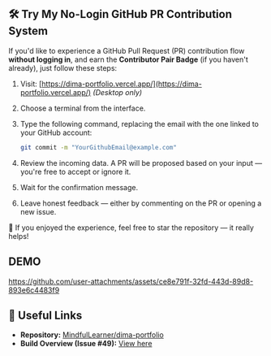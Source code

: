 ## 🛠️ Try My No-Login GitHub PR Contribution System

If you'd like to experience a GitHub Pull Request (PR) contribution flow **without logging in**, and earn the **Contributor Pair Badge** (if you haven't already), just follow these steps:

1. Visit: [https://dima-portfolio.vercel.app/](https://dima-portfolio.vercel.app/)
   *(Desktop only)*
2. Choose a terminal from the interface.
3. Type the following command, replacing the email with the one linked to your GitHub account:

   ```bash
   git commit -m "YourGithubEmail@example.com"
   ```
4. Review the incoming data. A PR will be proposed based on your input — you're free to accept or ignore it.
5. Wait for the confirmation message.
6. Leave honest feedback — either by commenting on the PR or opening a new issue.

🌟 If you enjoyed the experience, feel free to star the repository — it really helps!

## DEMO
https://github.com/user-attachments/assets/ce8e791f-32fd-443d-89d8-893e6c4483f9

## 🔗 Useful Links

* **Repository:** [MindfulLearner/dima-portfolio](https://github.com/MindfulLearner/dima-portfolio)
* **Build Overview (Issue #49):** [View here](https://github.com/MindfulLearner/dima-portfolio/issues/49)
